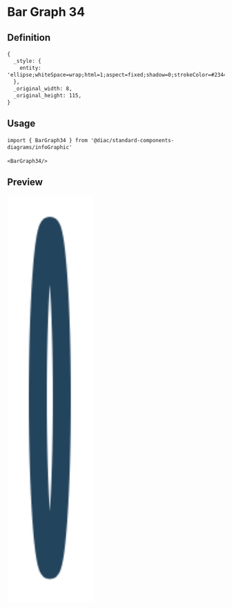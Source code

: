# Bar Graph 34

## Definition

```
{
  _style: { 
    entity: 'ellipse;whiteSpace=wrap;html=1;aspect=fixed;shadow=0;strokeColor=#23445D;strokeWidth=6;fontSize=16;align=center;fontStyle=1',
  },
  _original_width: 8,
  _original_height: 115,
}
```

## Usage

```
import { BarGraph34 } from '@diac/standard-components-diagrams/infoGraphic'

<BarGraph34/>
```

## Preview

<img src="./bar-graph-34.png" width="200"/>
